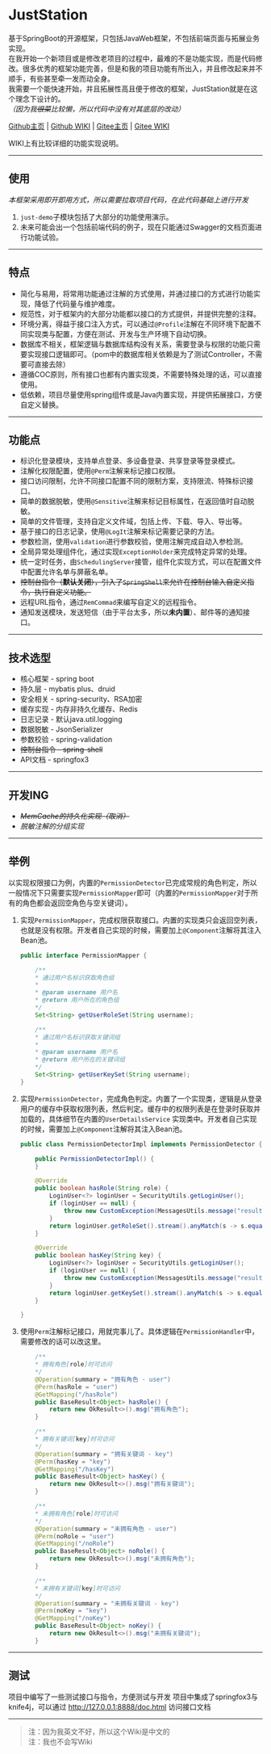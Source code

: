 # JustStation

基于SpringBoot的开源框架，只包括JavaWeb框架，不包括前端页面与拓展业务实现。  
在我开始一个新项目或是修改老项目的过程中，最难的不是功能实现，而是代码修改。很多优秀的框架功能完善，但是和我的项目功能有所出入，并且修改起来并不顺手，有些甚至牵一发而动全身。  
我需要一个能快速开始，并且拓展性高且便于修改的框架，JustStation就是在这个理念下设计的。  
*（因为我~~很菜~~比较懒，所以代码中没有对其底层的改动）*

[Github主页](https://github.com/Verlif/JustStation) | [Github WIKI](https://github.com/Verlif/JustStation/wiki)
| [Gitee主页](https://gitee.com/Verlif/JustStation) | [Gitee WIKI](https://gitee.com/Verlif/JustStation/wikis/Home)

WIKI上有比较详细的功能实现说明。

----

## 使用

*本框架采用即开即用方式，所以需要拉取项目代码，在此代码基础上进行开发*

1. `just-demo`子模块包括了大部分的功能使用演示。
2. 未来可能会出一个包括前端代码的例子，现在只能通过Swagger的文档页面进行功能试验。

----

## 特点

* 简化与易用，将常用功能通过注解的方式使用，并通过接口的方式进行功能实现，降低了代码量与维护难度。
* 规范性，对于框架内的大部分功能都以接口的方式提供，并提供完整的注释。
* 环境分离，得益于接口注入方式，可以通过`@Profile`注解在不同环境下配置不同实现类与配置，方便在测试、开发与生产环境下自动切换。
* 数据库不相关，框架逻辑与数据库结构没有关系，需要登录与权限的功能只需要实现接口逻辑即可。（pom中的数据库相关依赖是为了测试Controller，不需要可直接去除）
* 遵循COC原则，所有接口也都有内置实现类，不需要特殊处理的话，可以直接使用。
* 低依赖，项目尽量使用spring组件或是Java内置实现，并提供拓展接口，方便自定义替换。

----

## 功能点

* 标识化登录模块，支持单点登录、多设备登录、共享登录等登录模式。
* 注解化权限配置，使用`@Perm`注解来标记接口权限。
* 接口访问限制，允许不同接口配置不同的限制方案，支持限流、特殊标识接口。
* 简单的数据脱敏，使用`@Sensitive`注解来标记目标属性，在返回值时自动脱敏。
* 简单的文件管理，支持自定义文件域，包括上传、下载、导入、导出等。
* 基于接口的日志记录，使用`@LogIt`注解来标记需要记录的方法。
* 参数检测，使用`validation`进行参数校验，使用注解完成自动入参检测。
* 全局异常处理组件化，通过实现`ExceptionHolder`来完成特定异常的处理。
* 统一定时任务，由`SchedulingServer`接管，组件化实现方式，可以在配置文件中配置允许名单与屏蔽名单。
* ~~控制台指令（**默认关闭**），引入了`SpringShell`来允许在控制台输入自定义指令，执行自定义功能。~~
* 远程URL指令，通过`RemCommad`来编写自定义的远程指令。
* 通知发送模块，发送短信（由于平台太多，所以**未内置**）、邮件等的通知接口。

----

## 技术选型

* 核心框架 - spring boot
* 持久层 - mybatis plus、druid
* 安全相关 - spring-security、RSA加密
* 缓存实现 - 内存非持久化缓存、Redis
* 日志记录 - 默认java.util.logging
* 数据脱敏 - JsonSerializer
* 参数校验 - spring-validation
* ~~控制台指令 - spring-shell~~
* API文档 - springfox3

----

## 开发ING

* ~~*MemCache的持久化实现（取消）*~~
* *脱敏注解的分组实现*

----

## 举例

以实现权限接口为例，内置的`PermissionDetector`已完成常规的角色判定，所以一般情况下只需要实现`PermissionMapper`即可（内置的`PermissionMapper`对于所有的角色都会返回空角色与空关键词）。

1. 实现`PermissionMapper`，完成权限获取接口。内置的实现类只会返回空列表，也就是没有权限。开发者自己实现的时候，需要加上`@Component`注解将其注入Bean池。

    ```java
    public interface PermissionMapper {

        /**
        * 通过用户名标识获取角色组
        *
        * @param username 用户名
        * @return 用户所在的角色组
        */
        Set<String> getUserRoleSet(String username);

        /**
        * 通过用户名标识获取关键词组
        *
        * @param username 用户名
        * @return 用户所在的关键词组
        */
        Set<String> getUserKeySet(String username);
    }
    ```

2. 实现`PermissionDetector`，完成角色判定。内置了一个实现类，逻辑是从登录用户的缓存中获取权限列表，然后判定。缓存中的权限列表是在登录时获取并加载的，具体细节在内置的`UserDetailsService`
   实现类中。开发者自己实现的时候，需要加上`@Component`注解将其注入Bean池。

    ```java
    public class PermissionDetectorImpl implements PermissionDetector {

        public PermissionDetectorImpl() {
        }

        @Override
        public boolean hasRole(String role) {
            LoginUser<?> loginUser = SecurityUtils.getLoginUser();
            if (loginUser == null) {
                throw new CustomException(MessagesUtils.message("result.fail.login.not"));
            }
            return loginUser.getRoleSet().stream().anyMatch(s -> s.equals(role));
        }

        @Override
        public boolean hasKey(String key) {
            LoginUser<?> loginUser = SecurityUtils.getLoginUser();
            if (loginUser == null) {
                throw new CustomException(MessagesUtils.message("result.fail.login.not"));
            }
            return loginUser.getKeySet().stream().anyMatch(s -> s.equals(key));
        }

    }
    ```

3. 使用`Perm`注解标记接口，用就完事儿了。具体逻辑在`PermissionHandler`中，需要修改的话可以改这里。

    ```java
        /**
        * 拥有角色[role]时可访问
        */
        @Operation(summary = "拥有角色 - user")
        @Perm(hasRole = "user")
        @GetMapping("/hasRole")
        public BaseResult<Object> hasRole() {
            return new OkResult<>().msg("拥有角色");
        }

        /**
        * 拥有关键词[key]时可访问
        */
        @Operation(summary = "拥有关键词 - key")
        @Perm(hasKey = "key")
        @GetMapping("/hasKey")
        public BaseResult<Object> hasKey() {
            return new OkResult<>().msg("拥有关键词");
        }

        /**
        * 未拥有角色[role]时可访问
        */
        @Operation(summary = "未拥有角色 - user")
        @Perm(noRole = "user")
        @GetMapping("/noRole")
        public BaseResult<Object> noRole() {
            return new OkResult<>().msg("未拥有角色");
        }

        /**
        * 未拥有关键词[key]时可访问
        */
        @Operation(summary = "未拥有关键词 - key")
        @Perm(noKey = "key")
        @GetMapping("/noKey")
        public BaseResult<Object> noKey() {
            return new OkResult<>().msg("未拥有关键词");
        }
    ```

----

## 测试

项目中编写了一些测试接口与指令，方便测试与开发 项目中集成了springfox3与knife4j，可以通过 <http://127.0.0.1:8888/doc.html> 访问接口文档

----

> 注：因为我英文不好，所以这个Wiki是中文的  
> 注：我也不会写Wiki
